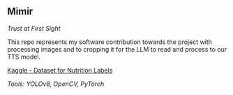 ## Mimir
*Trust at First Sight*

This repo represents my software contribution towards the project with processing images and to cropping it for the LLM to read and process to our TTS model.

[Kaggle - Dataset for Nutrition Labels](https://www.kaggle.com/datasets/shensivam/nutritional-facts-from-food-label/data)

*Tools: YOLOv8, OpenCV, PyTorch*